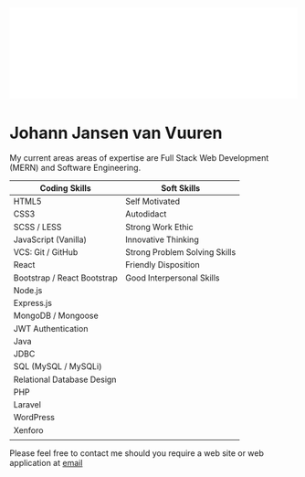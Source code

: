 ![ background](codePoint%20Innovations%20Ltd-logo-white.png?raw=true)
# Johann Jansen van Vuuren

My current areas areas of expertise are Full Stack Web Development (MERN) and Software Engineering. 


|Coding Skills                       |Soft Skills                         |
|------------------------------------|------------------------------------|
|HTML5                               |Self Motivated                      |
|CSS3                                |Autodidact                          |
|SCSS / LESS                         |Strong Work Ethic                   |
|JavaScript (Vanilla)                |Innovative Thinking                 |
|VCS: Git / GitHub                   |Strong Problem Solving Skills       |              |
|React                               |Friendly Disposition                |
|Bootstrap / React Bootstrap         |Good Interpersonal Skills           |
|Node.js                             |                                    |
|Express.js                          |                                    |
|MongoDB / Mongoose                  |                                    |
|JWT Authentication                  |                                    |
|Java                                |                                    |
|JDBC                                |                                    |
|SQL (MySQL / MySQLi)                |                                    |
|Relational Database Design          |                                    |
|PHP                                 |                                    |
|Laravel                             |                                    |
|WordPress                           |                                    |
|Xenforo                             |                                    |
|                                    |                                    |



Please feel free to contact me should you require a web site or web application at [email](vanvuurenjohann124@gmail.com)
